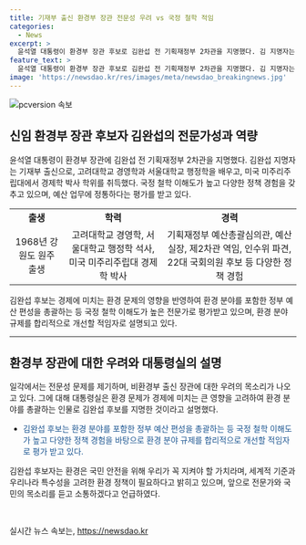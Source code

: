 ```yaml
---
title: 기재부 출신 환경부 장관 전문성 우려 vs 국정 철학 적임
categories:
  - News
excerpt: >
  윤석열 대통령이 환경부 장관 후보로 김완섭 전 기획재정부 2차관을 지명했다. 김 지명자는 공직 경력과 예산 업무에 대한 전문성을 갖추고 있으며, 환경 정책을 합리적으로 개선할 적임자로 평가받고 있다. 그러나 일부에서는 환경부 출신이 아닌 점을 우려하는 목소리도 있다. 대통령실은 경제와의 연관성을 강조하며 환경 문제에 대한 김 지명자의 이해도를 설명했으며, 김 지명자는 환경 분야를 총괄하는 경험과 국정 철학 이해도를 갖추고 있다고 밝혔다. 또한, 김 지명자는 청문 절차에 성실하게 임하고 국민과 소통하여 깨끗하고 안전한 환경을 지키겠다고 밝혔다.
feature_text: >
  윤석열 대통령이 환경부 장관 후보로 김완섭 전 기획재정부 2차관을 지명했다. 김 지명자는 공직 경력과 예산 업무에 대한 전문성을 갖추고 있으며, 환경 정책을 합리적으로 개선할 적임자로 평가받고 있다. 그러나 일부에서는 환경부 출신이 아닌 점을 우려하는 목소리도 있다. 대통령실은 경제와의 연관성을 강조하며 환경 문제에 대한 김 지명자의 이해도를 설명했으며, 김 지명자는 환경 분야를 총괄하는 경험과 국정 철학 이해도를 갖추고 있다고 밝혔다. 또한, 김 지명자는 청문 절차에 성실하게 임하고 국민과 소통하여 깨끗하고 안전한 환경을 지키겠다고 밝혔다.
image: 'https://newsdao.kr/res/images/meta/newsdao_breakingnews.jpg'
---
```


<p><img src="https://newsdao.kr/res/images/meta/newsdao_breakingnews.jpg" alt="pcversion 속보" /></p>

<h2 data-ke-size="size26">신임 환경부 장관 후보자 김완섭의 전문가성과 역량</h2>

<p data-ke-size="size16">윤석열 대통령이 환경부 장관에 김완섭 전 기획재정부 2차관을 지명했다. 김완섭 지명자는 기재부 출신으로, 고려대학교 경영학과 서울대학교 행정학을 배우고, 미국 미주리주립대에서 경제학 박사 학위를 취득했다. 국정 철학 이해도가 높고 다양한 정책 경험을 갖추고 있으며, 예산 업무에 정통하다는 평가를 받고 있다.</p>

<table>
    <tr>
        <td style="text-align: center; height: 17px;"><b>출생</b></td>
        <td style="text-align: center; height: 17px;"><b>학력</b></td>
        <td style="text-align: center; height: 17px;"><b>경력</b></td>
    </tr>
    <tr>
        <td style="text-align: center; height: 17px;">1968년 강원도 원주 출생</td>
        <td style="text-align: center; height: 17px;">고려대학교 경영학, 서울대학교 행정학 석사, 미국 미주리주립대 경제학 박사</td>
        <td style="text-align: center; height: 17px;">기획재정부 예산총괄심의관, 예산실장, 제2차관 역임, 인수위 파견, 22대 국회의원 후보 등 다양한 정책 경험</td>
    </tr>
</table>

<p data-ke-size="size16">김완섭 후보는 경제에 미치는 환경 문제의 영향을 반영하여 환경 분야를 포함한 정부 예산 편성을 총괄하는 등 국정 철학 이해도가 높은 전문가로 평가받고 있으며, 환경 분야 규제를 합리적으로 개선할 적임자로 설명되고 있다.</p>

<hr>

<h2 data-ke-size="size26">환경부 장관에 대한 우려와 대통령실의 설명</h2>

<p data-ke-size="size16">일각에서는 전문성 문제를 제기하며, 비환경부 출신 장관에 대한 우려의 목소리가 나오고 있다. 그에 대해 대통령실은 환경 문제가 경제에 미치는 큰 영향을 고려하여 환경 분야를 총괄하는 인물로 김완섭 후보를 지명한 것이라고 설명했다.</p>

<ul>
    <li><span style="color: #1a5490;">김완섭 후보는 환경 분야를 포함한 정부 예산 편성을 총괄하는 등 국정 철학 이해도가 높고 다양한 정책 경험을 바탕으로 환경 분야 규제를 합리적으로 개선할 적임자로 평가 받고 있다.</span></li>
</ul>

<p data-ke-size="size16">김완섭 후보자는 환경은 국민 안전을 위해 우리가 꼭 지켜야 할 가치라며, 세계적 기준과 우리나라 특수성을 고려한 환경 정책이 필요하다고 밝히고 있으며, 앞으로 전문가와 국민의 목소리를 듣고 소통하겠다고 언급하였다.</p>

<p data-ke-size="size16">&nbsp;</p>
실시간 뉴스 속보는, <a href="https://newsdao.kr" rel="dofollow">https://newsdao.kr</a>


